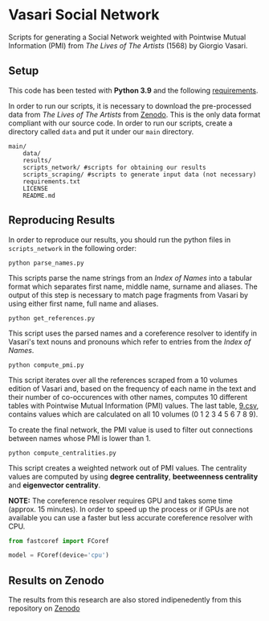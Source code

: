 # Vasari Social Network

Scripts for generating a Social Network weighted with Pointwise Mutual Information (PMI) from *The Lives of The Artists* (1568) by Giorgio Vasari.

## Setup
This code has been tested with **Python 3.9** and the following [requirements](requirements.txt).

In order to run our scripts, it is necessary to download the pre-processed data from *The Lives of The Artists* from [Zenodo](https://doi.org/10.5281/zenodo.8395369). This is the only data format compliant with our source code. In order to run our scripts, create a directory called `data` and put it under our `main` directory.

```
main/
    data/
    results/
    scripts_network/ #scripts for obtaining our results
    scripts_scraping/ #scripts to generate input data (not necessary)
    requirements.txt
    LICENSE
    README.md
```

## Reproducing Results

In order to reproduce our results, you should run the python files in `scripts_network` in the following order:

```
python parse_names.py
```

This scripts parse the name strings from an *Index of Names* into a tabular format which separates first name, middle name, surname and aliases. The output of this step is necessary to match page fragments from Vasari by using either first name, full name and aliases.

```
python get_references.py
```

This script uses the parsed names and a coreference resolver to identify in Vasari's text nouns and pronouns which refer to entries from the *Index of Names*. 

```
python compute_pmi.py
```

This script iterates over all the references scraped from a 10 volumes edition of Vasari and, based on the frequency of each name in the text and their number of co-occurences with other names, computes 10 different tables with Pointwise Mutual Information (PMI) values. The last table, [9.csv](results/pmi_tables/9.csv), contains values which are calculated on all 10 volumes (0 1 2 3 4 5 6 7 8 9).

To create the final network, the PMI value is used to filter out connections between names whose PMI is lower than 1.

```
python compute_centralities.py
```

This script creates a weighted network out of PMI values. The centrality values are computed by using **degree centrality**, **beetweenness centrality** and **eigenvector centrality**.

**NOTE:** The coreference resolver requires GPU and takes some time (approx. 15 minutes). In order to speed up the process or if GPUs are not available you can use a faster but less accurate coreference resolver with CPU.

```python
from fastcoref import FCoref

model = FCoref(device='cpu')
```

## Results on Zenodo

The results from this research are also stored indipenedently from this repository on [Zenodo](https://doi.org/10.5281/zenodo.8395425)

